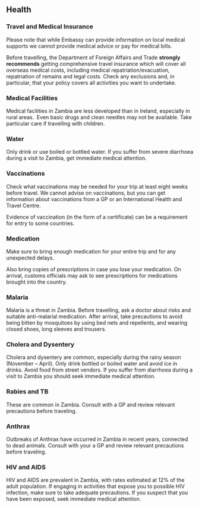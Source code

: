 ## Health

### **Travel and Medical Insurance**

Please note that while Embassy can provide information on local medical supports we cannot provide medical advice or pay for medical bills.

Before travelling, the Department of Foreign Affairs and Trade **strongly recommends** getting comprehensive travel insurance which will cover all overseas medical costs, including medical repatriation/evacuation, repatriation of remains and legal costs. Check any exclusions and, in particular, that your policy covers all activities you want to undertake.

### **Medical Facilities**

Medical facilities in Zambia are less developed than in Ireland, especially in rural areas.  Even basic drugs and clean needles may not be available. Take particular care if travelling with children.

### **Water**

Only drink or use boiled or bottled water. If you suffer from severe diarrhoea during a visit to Zambia, get immediate medical attention.

### **Vaccinations**

Check what vaccinations may be needed for your trip at least eight weeks before travel. We cannot advise on vaccinations, but you can get information about vaccinations from a GP or an International Health and Travel Centre.

Evidence of vaccination (in the form of a certificate) can be a requirement for entry to some countries.

### **Medication**

Make sure to bring enough medication for your entire trip and for any unexpected delays.

Also bring copies of prescriptions in case you lose your medication. On arrival, customs officials may ask to see prescriptions for medications brought into the country.

### **Malaria**

Malaria is a threat in Zambia. Before travelling, ask a doctor about risks and suitable anti-malarial medication. After arrival, take precautions to avoid being bitten by mosquitoes by using bed nets and repellents, and wearing closed shoes, long sleeves and trousers.

### **Cholera and Dysentery**

Cholera and dysentery are common, especially during the rainy season (November – April). Only drink bottled or boiled water and avoid ice in drinks. Avoid food from street vendors. If you suffer from diarrhoea during a visit to Zambia you should seek immediate medical attention.

### **Rabies and TB**

These are common in Zambia. Consult with a GP and review relevant precautions before traveling.

### **Anthrax**

Outbreaks of Anthrax have occurred in Zambia in recent years, connected to dead animals. Consult with your a GP and review relevant precautions before traveling.

### **HIV and AIDS**

HIV and AIDS are prevalent in Zambia, with rates estimated at 12% of the adult population. If engaging in activities that expose you to possible HIV infection, make sure to take adequate precautions. If you suspect that you have been exposed, seek immediate medical attention.